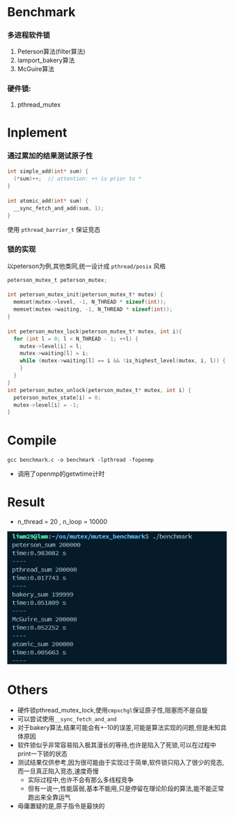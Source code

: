 # Benchmark
### 多进程软件锁
1. Peterson算法(filter算法)
2. lamport_bakery算法
3. McGuire算法
### 硬件锁: 
1. pthread_mutex

# Inplement
### 通过累加的结果测试原子性
```c
int simple_add(int* sum) {
  (*sum)++;  // attention: ++ is prior to *
}

int atomic_add(int* sum) {
  __sync_fetch_and_add(sum, 1);
}
```
使用 `pthread_barrier_t` 保证竞态
### 锁的实现
以peterson为例,其他类同,统一设计成 `pthread/posix` 风格
```c
peterson_mutex_t peterson_mutex;

int peterson_mutex_init(peterson_mutex_t* mutex) {
  memset(mutex->level, -1, N_THREAD * sizeof(int));
  memset(mutex->waiting, -1, N_THREAD * sizeof(int));
}

int peterson_mutex_lock(peterson_mutex_t* mutex, int i){
  for (int l = 0; l < N_THREAD - 1; ++l) {
    mutex->level[i] = l;
    mutex->waiting[l] = i;
    while (mutex->waiting[l] == i && !is_highest_level(mutex, i, l)) {
    }
  }
}
int peterson_mutex_unlock(peterson_mutex_t* mutex, int i) {
  peterson_mutex_state[i] = 0;
  mutex->level[i] = -1;
}
```
# Compile
`gcc benchmark.c -o benchmark -lpthread -fopenmp`
- 调用了openmp的getwtime计时
# Result
- n_thread = 20 , n_loop = 10000   

![](mutx.PNG)
# Others
- 硬件锁pthread_mutex_lock,使用`cmpxchgl`保证原子性,阻塞而不是自旋
- 可以尝试使用`__sync_fetch_and_and`
- 对于bakery算法,结果可能会有+-10的误差,可能是算法实现的问题,但是未知具体原因
- 软件锁似乎非常容易陷入极其漫长的等待,也许是陷入了死锁,可以在过程中print一下锁的状态
- 测试结果仅供参考,因为很可能由于实现过于简单,软件锁只陷入了很少的竞态,而一旦真正陷入竞态,速度奇慢
  - 实际过程中,也许不会有那么多线程竞争
  - 但有一说一,性能孱弱,基本不能用,只是停留在理论阶段的算法,能不能正常跑出来全靠运气
- 毋庸置疑的是,原子指令是最快的